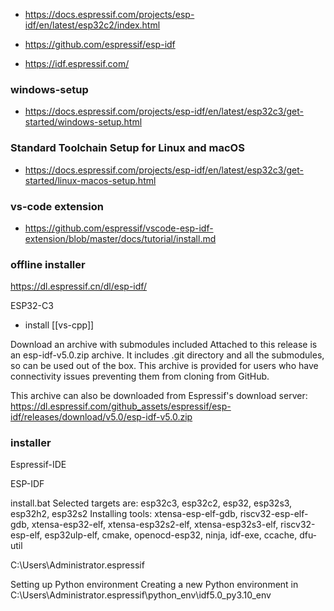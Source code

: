 

- https://docs.espressif.com/projects/esp-idf/en/latest/esp32c2/index.html

- https://github.com/espressif/esp-idf


- https://idf.espressif.com/



### windows-setup
- https://docs.espressif.com/projects/esp-idf/en/latest/esp32c3/get-started/windows-setup.html


### Standard Toolchain Setup for Linux and macOS
- https://docs.espressif.com/projects/esp-idf/en/latest/esp32c3/get-started/linux-macos-setup.html

### vs-code extension 
- https://github.com/espressif/vscode-esp-idf-extension/blob/master/docs/tutorial/install.md


### offline installer 
https://dl.espressif.cn/dl/esp-idf/


ESP32-C3


- install [[vs-cpp]]


Download an archive with submodules included
Attached to this release is an esp-idf-v5.0.zip archive. It includes .git directory and all the submodules, so can be used out of the box. This archive is provided for users who have connectivity issues preventing them from cloning from GitHub.

This archive can also be downloaded from Espressif's download server:
https://dl.espressif.com/github_assets/espressif/esp-idf/releases/download/v5.0/esp-idf-v5.0.zip


### installer


Espressif-IDE

ESP-IDF

install.bat
Selected targets are: esp32c3, esp32c2, esp32, esp32s3, esp32h2, esp32s2
Installing tools: xtensa-esp-elf-gdb, riscv32-esp-elf-gdb, xtensa-esp32-elf, xtensa-esp32s2-elf, xtensa-esp32s3-elf, riscv32-esp-elf, esp32ulp-elf, cmake, openocd-esp32, ninja, idf-exe, ccache, dfu-util

C:\Users\Administrator\.espressif


Setting up Python environment
Creating a new Python environment in C:\Users\Administrator\.espressif\python_env\idf5.0_py3.10_env